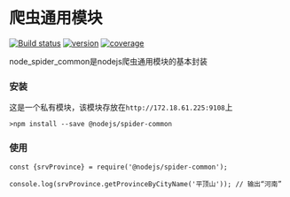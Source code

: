 # 爬虫通用模块
[![Build status](http://47.104.67.236:9109/badge/nodejs_spider_common/build.svg)](http://47.104.67.236:9109/badge/nodejs_spider_common/build.svg)
[![version](http://47.104.67.236:9109/badge/nodejs_spider_common/version.svg)](http://47.104.67.236:9109/badge/nodejs_spider_common/version.svg)
[![coverage](http://47.104.67.236:9109/badge/nodejs_spider_common/coverage.svg)](http://47.104.67.236:9109/badge/nodejs_spider_common/coverage.svg)

node_spider_common是nodejs爬虫通用模块的基本封装

### 安装
这是一个私有模块，该模块存放在`http://172.18.61.225:9108`上
    
    >npm install --save @nodejs/spider-common
    
### 使用

    const {srvProvince} = require('@nodejs/spider-common');
    
    console.log(srvProvince.getProvinceByCityName('平顶山')); // 输出“河南”